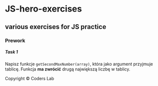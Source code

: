 # JS-hero-exercises
## various exercises for JS practice


### Prework 


##### Task 1 

Napisz funkcje ```getSecondMaxNumber(array)```, która jako argument przyjmuje tablicę. Funkcja **ma zwrócić** drugą największą liczbę w tablicy.

Copyright © Coders Lab
